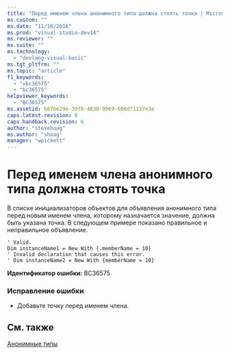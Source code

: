 ```yaml
---
title: "Перед именем члена анонимного типа должна стоять точка | Microsoft Docs"
ms.custom: ""
ms.date: "11/16/2016"
ms.prod: "visual-studio-dev14"
ms.reviewer: ""
ms.suite: ""
ms.technology: 
  - "devlang-visual-basic"
ms.tgt_pltfrm: ""
ms.topic: "article"
f1_keywords: 
  - "vbc36575"
  - "bc36575"
helpviewer_keywords: 
  - "BC36575"
ms.assetid: b87be29e-39f0-4830-9969-608d71137e3e
caps.latest.revision: 6
caps.handback.revision: 6
author: "stevehoag"
ms.author: "shoag"
manager: "wpickett"
---
```

# Перед именем члена анонимного типа должна стоять точка
В списке инициализаторов объектов для объявления анонимного типа перед новым именем члена, которому назначается значение, должна быть указана точка. В следующем примере показано правильное и неправильное объявление.  
  
```vb#  
' Valid.  
Dim instanceName1 = New With {.memberName = 10}  
' Invalid declaration that causes this error.  
' Dim instanceName2 = New With {memberName = 10}  
```  
  
 **Идентификатор ошибки:** BC36575  
  
### Исправление ошибки  
  
-   Добавьте точку перед именем члена.  
  
## См. также  
 [Анонимные типы](/dotnet/visual-basic/programming-guide/language-features/objects-and-classes/anonymous-types)